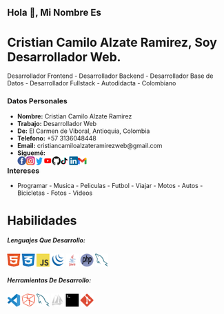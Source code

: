 <h2>Hola 👋, Mi Nombre Es</h2>
<h1>Cristian Camilo Alzate Ramirez, Soy Desarrollador Web.</h1>
<p>Desarrollador Frontend - Desarrollador Backend - Desarrollador Base de Datos - Desarrollador Fullstack - Autodidacta - Colombiano</p>

<h3>Datos Personales</h3>
<ul>
<li>
<strong>Nombre:</strong>
Cristian Camilo Alzate Ramirez
</li>
<li>
<strong>Trabajo:</strong>
Desarrollador Web
</li>
<li>
<strong>De:</strong>
El Carmen de Viboral, Antioquia, Colombia
</li>
<li>
<strong>Telefono:</strong>
+57 3136048448
</li>
<li>
<strong>Email:</strong>
cristiancamiloalzateramirezweb@gmail.com
</li>
<li flex="col">
<strong>Siguemé:</strong><br>
<a href="https://www.facebook.com/cristiancamiloalzateramirezweb/"><img align="left" width="20" height="20" src="./assets/images/facebook.svg"></a>
<a href="https://www.instagram.com/cristiancamiloalzateramirezweb/"><img align="left" width="20" height="20" src="./assets/images/instagram.svg"></a>
<a href="https://twitter.com/ccarweb/"><img width="20" height="20" align="left" src="./assets/images/twitter.svg"></a>
<a href="https://www.youtube.com/channel/UCwVKvGpc23akQhYlgUt2K7g/"><img width="20" height="20" align="left" src="./assets/images/youtube.svg"></a>
<a href="https://github.com/cristiancamiloalzateramirezweb/"><img width="20" height="20" align="left" src="./assets/images/github.svg"></a>
<a href="https://www.tiktok.com/@ccarweb/"><img width="20" height="20" align="left" src="./assets/images/tiktok.svg"></a>
<a href="https://www.linkedin.com/in/cristiancamiloalzateramirezweb/"><img width="20" height="20" align="left" src="./assets/images/linkedin.svg"></a>
<a href="mailto:cristiancamiloalzateramirezweb@gmail.com"><img width="20" height="20" align="left" src="./assets/images/gmail.svg"></a>
</li>
</ul>

<h3>Intereses</h3>
<ul>
<li>
Programar - Musica - Peliculas - Futbol - Viajar - Motos - Autos - Bicicletas - Fotos - Videos
</li>
</ul>  

<h1>Habilidades</h1>
<h5>Lenguajes Que Desarrollo:</h5>
<code><img width="30" height="30" src="./assets/images/html.svg"></code>
<code><img width="30" height="30" src="./assets/images/css.svg"></code>
<code><img width="30" height="30" src="./assets/images/javascript.svg"></code>
<code><img width="30" height="30" src="./assets/images/jquery.svg"></code>
<code><img width="30" height="30" src="./assets/images/java.svg"></code>
<code><img width="30" height="30" src="./assets/images/php.svg"></code>
<code><img width="30" height="30" src="./assets/images/mysql.svg"></code>
<h5>Herramientas De Desarrollo:</h5>
<code><img width="30" height="30" src="./assets/images/visualstudiocode.svg"></code>
<code><img width="30" height="30" src="./assets/images/netbeans.svg"></code>
<code><img width="30" height="30" src="./assets/images/mysql.svg"></code>
<code><img width="30" height="30" src="./assets/images/phpmyadmin.svg"></code>
<code><img width="30" height="30" src="./assets/images/terminal.svg"></code>
<code><img width="30" height="30" src="./assets/images/git.svg"></code>
